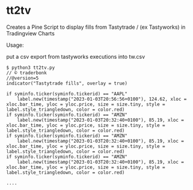 # tt2tv
Creates a Pine Script to display fills from Tastytrade / (ex Tastyworks) in Tradingview Charts

Usage: 

put a csv export from tastyworks executions into tw.csv
```
$ python3 tt2tv.py 
// © traderbonk
//@version=5
indicator("Tastytrade fills", overlay = true)

if syminfo.ticker(syminfo.tickerid) == "AAPL"
	label.new(timestamp("2023-01-03T20:56:56+0100"), 124.62, xloc = xloc.bar_time, yloc = yloc.price, size = size.tiny, style = label.style_triangledown, color = color.red)
if syminfo.ticker(syminfo.tickerid) == "AMZN"
	label.new(timestamp("2023-01-03T20:32:40+0100"), 85.19, xloc = xloc.bar_time, yloc = yloc.price, size = size.tiny, style = label.style_triangledown, color = color.red)
if syminfo.ticker(syminfo.tickerid) == "AMZN"
	label.new(timestamp("2023-01-03T20:32:40+0100"), 85.19, xloc = xloc.bar_time, yloc = yloc.price, size = size.tiny, style = label.style_triangledown, color = color.red)
if syminfo.ticker(syminfo.tickerid) == "AMZN"
	label.new(timestamp("2023-01-03T20:32:40+0100"), 85.19, xloc = xloc.bar_time, yloc = yloc.price, size = size.tiny, style = label.style_triangledown, color = color.red)

....
```


